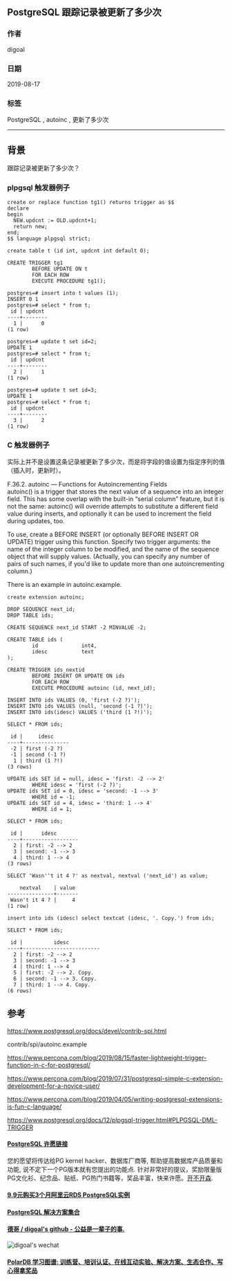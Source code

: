 ## PostgreSQL 跟踪记录被更新了多少次      
                        
### 作者                        
digoal                        
                        
### 日期                        
2019-08-17                       
                        
### 标签                        
PostgreSQL , autoinc , 更新了多少次    
                        
----                        
                        
## 背景               
跟踪记录被更新了多少次？  
  
### plpgsql 触发器例子  
  
```  
create or replace function tg1() returns trigger as $$  
declare  
begin  
  NEW.updcnt := OLD.updcnt+1;  
  return new;  
end;  
$$ language plpgsql strict;  
  
create table t (id int, updcnt int default 0);  
  
CREATE TRIGGER tg1  
        BEFORE UPDATE ON t  
        FOR EACH ROW  
        EXECUTE PROCEDURE tg1();  
  
postgres=# insert into t values (1);  
INSERT 0 1  
postgres=# select * from t;  
 id | updcnt   
----+--------  
  1 |      0  
(1 row)  
  
postgres=# update t set id=2;  
UPDATE 1  
postgres=# select * from t;  
 id | updcnt   
----+--------  
  2 |      1  
(1 row)  
  
postgres=# update t set id=3;  
UPDATE 1  
postgres=# select * from t;  
 id | updcnt   
----+--------  
  3 |      2  
(1 row)  
```  
  
### C 触发器例子  
实际上并不是设置这条记录被更新了多少次，而是将字段的值设置为指定序列的值（插入时，更新时）。  
  
F.36.2. autoinc — Functions for Autoincrementing Fields  
autoinc() is a trigger that stores the next value of a sequence into an integer field. This has some overlap with the built-in “serial column” feature, but it is not the same: autoinc() will override attempts to substitute a different field value during inserts, and optionally it can be used to increment the field during updates, too.  
  
To use, create a BEFORE INSERT (or optionally BEFORE INSERT OR UPDATE) trigger using this function. Specify two trigger arguments: the name of the integer column to be modified, and the name of the sequence object that will supply values. (Actually, you can specify any number of pairs of such names, if you'd like to update more than one autoincrementing column.)  
  
There is an example in autoinc.example.  
  
```  
create extension autoinc;  
  
DROP SEQUENCE next_id;  
DROP TABLE ids;  
  
CREATE SEQUENCE next_id START -2 MINVALUE -2;  
  
CREATE TABLE ids (  
        id              int4,  
        idesc           text  
);  
  
CREATE TRIGGER ids_nextid  
        BEFORE INSERT OR UPDATE ON ids  
        FOR EACH ROW  
        EXECUTE PROCEDURE autoinc (id, next_id);  
  
INSERT INTO ids VALUES (0, 'first (-2 ?)');  
INSERT INTO ids VALUES (null, 'second (-1 ?)');  
INSERT INTO ids(idesc) VALUES ('third (1 ?!)');  
  
SELECT * FROM ids;  
  
 id |     idesc       
----+---------------  
 -2 | first (-2 ?)  
 -1 | second (-1 ?)  
  1 | third (1 ?!)  
(3 rows)  
  
UPDATE ids SET id = null, idesc = 'first: -2 --> 2'  
        WHERE idesc = 'first (-2 ?)';  
UPDATE ids SET id = 0, idesc = 'second: -1 --> 3'  
        WHERE id = -1;  
UPDATE ids SET id = 4, idesc = 'third: 1 --> 4'  
        WHERE id = 1;  
  
SELECT * FROM ids;  
  
 id |      idesc         
----+------------------  
  2 | first: -2 --> 2  
  3 | second: -1 --> 3  
  4 | third: 1 --> 4  
(3 rows)  
  
SELECT 'Wasn''t it 4 ?' as nextval, nextval ('next_id') as value;  
  
    nextval    | value   
---------------+-------  
 Wasn't it 4 ? |     4  
(1 row)  
  
insert into ids (idesc) select textcat (idesc, '. Copy.') from ids;  
  
SELECT * FROM ids;  
  
 id |          idesc            
----+-------------------------  
  2 | first: -2 --> 2  
  3 | second: -1 --> 3  
  4 | third: 1 --> 4  
  5 | first: -2 --> 2. Copy.  
  6 | second: -1 --> 3. Copy.  
  7 | third: 1 --> 4. Copy.  
(6 rows)  
```  
  
## 参考      
https://www.postgresql.org/docs/devel/contrib-spi.html      
      
contrib/spi/autoinc.example      
        
https://www.percona.com/blog/2019/08/15/faster-lightweight-trigger-function-in-c-for-postgresql/      
      
https://www.percona.com/blog/2019/07/31/postgresql-simple-c-extension-development-for-a-novice-user/      
      
https://www.percona.com/blog/2019/04/05/writing-postgresql-extensions-is-fun-c-language/      
      
https://www.postgresql.org/docs/12/plpgsql-trigger.html#PLPGSQL-DML-TRIGGER      
        
      
  
  
  
  
  
  
  
  
  
  
  
  
  
  
  
  
  
  
  
  
  
  
  
  
  
  
  
  
  
  
  
  
  
  
  
  
  
  
  
  
  
  
  
  
  
  
  
  
  
  
  
  
  
  
  
  
  
  
  
  
  
  
  
  
  
  
  
  
  
#### [PostgreSQL 许愿链接](https://github.com/digoal/blog/issues/76 "269ac3d1c492e938c0191101c7238216")
您的愿望将传达给PG kernel hacker、数据库厂商等, 帮助提高数据库产品质量和功能, 说不定下一个PG版本就有您提出的功能点. 针对非常好的提议，奖励限量版PG文化衫、纪念品、贴纸、PG热门书籍等，奖品丰富，快来许愿。[开不开森](https://github.com/digoal/blog/issues/76 "269ac3d1c492e938c0191101c7238216").  
  
  
#### [9.9元购买3个月阿里云RDS PostgreSQL实例](https://www.aliyun.com/database/postgresqlactivity "57258f76c37864c6e6d23383d05714ea")
  
  
#### [PostgreSQL 解决方案集合](https://yq.aliyun.com/topic/118 "40cff096e9ed7122c512b35d8561d9c8")
  
  
#### [德哥 / digoal's github - 公益是一辈子的事.](https://github.com/digoal/blog/blob/master/README.md "22709685feb7cab07d30f30387f0a9ae")
  
  
![digoal's wechat](../pic/digoal_weixin.jpg "f7ad92eeba24523fd47a6e1a0e691b59")
  
  
#### [PolarDB 学习图谱: 训练营、培训认证、在线互动实验、解决方案、生态合作、写心得拿奖品](https://www.aliyun.com/database/openpolardb/activity "8642f60e04ed0c814bf9cb9677976bd4")
  
